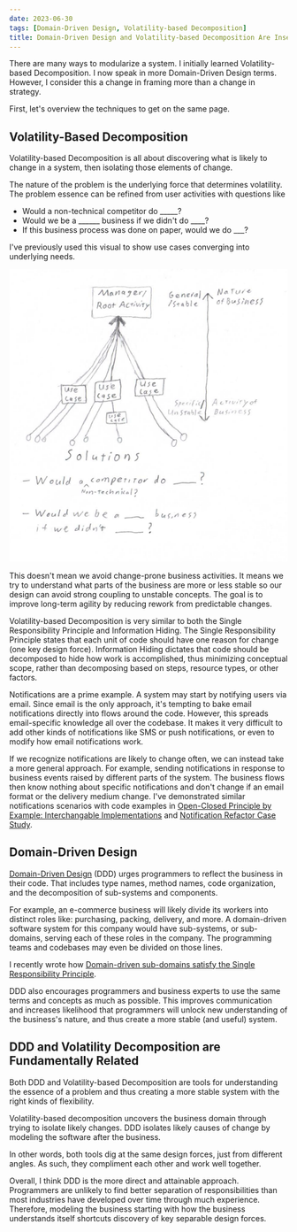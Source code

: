 ```yaml
---
date: 2023-06-30
tags: [Domain-Driven Design, Volatility-based Decomposition]
title: Domain-Driven Design and Volatility-based Decomposition Are Inseparable
---
```


There are many ways to modularize a system. I initially learned Volatility-based Decomposition. I now speak in more Domain-Driven Design terms. However, I consider this a change in framing more than a change in strategy.
<!--more-->

First, let's overview the techniques to get on the same page.

## Volatility-Based Decomposition

Volatility-based Decomposition is all about discovering what is likely to change in a system, then isolating those elements of change.

The nature of the problem is the underlying force that determines volatility. The problem essence can be refined from user activities with questions like
- Would a non-technical competitor do _____?
- Would we be a ______ business if we didn't do ____?
- If this business process was done on paper, would we do ___?

I've previously used this visual to show use cases converging into underlying needs.

![Shows different use cases converging to an underlying need much like tributaries into a river](../../static/post-media/IDesign-System/iDesignSolutionScrubbing.png)

This doesn't mean we avoid change-prone business activities. It means we try to understand what parts of the business are more or less stable so our design can avoid strong coupling to unstable concepts. The goal is to improve long-term agility by reducing rework from predictable changes.

Volatility-based Decomposition is very similar to both the Single Responsibility Principle and Information Hiding.
The Single Responsibility Principle states that each unit of code should have one reason for change (one key design force). Information Hiding dictates that code should be decomposed to hide how work is accomplished, thus minimizing conceptual scope, rather than decomposing based on steps, resource types, or other factors.

Notifications are a prime example. A system may start by notifying users via email. Since email is the only approach, it's tempting to bake email notifications directly into flows around the code. However, this spreads email-specific knowledge all over the codebase. It makes it very difficult to add other kinds of notifications like SMS or push notifications, or even to modify how email notifications work. 

If we recognize notifications are likely to change often, we can instead take a more general approach. For example, sending notifications in response to business events raised by different parts of the system. The business flows then know nothing about specific notifications and don't change if an email format or the delivery medium change. I've demonstrated similar notifications scenarios with code examples in [Open-Closed Principle by Example: Interchangable Implementations](../posts/Open-Closed-by-Example/2023-03-02-3-Interchangable-Dependencies.md) and 
[Notification Refactor Case Study](../posts/2020-08-14-Notification-Design.md).

<!-- Similar to changing notifications, a business may want to transition from some paper-based or manual step into more automated solutions, but needs to maintain the manual processes during the transition. Isolating that manual flow under a consistent abstraction allows the two flows to be swapped or even run side-by-side without other parts of the system changing.
 -->


## Domain-Driven Design

[Domain-Driven Design](https://en.wikipedia.org/wiki/Domain-driven_design) (DDD) urges programmers to reflect the business in their code. That includes type names, method names, code organization, and the decomposition of sub-systems and components. 

For example, an e-commerce business will likely divide its workers into distinct roles like: purchasing, packing, delivery, and more. A domain-driven software system for this company would have sub-systems, or sub-domains, serving each of these roles in the company. The programming teams and codebases may even be divided on those lines.

I recently wrote how [Domain-driven sub-domains satisfy the Single Responsibility Principle](../posts/2023/2023-06-12-Sub-domains-and-SRP.md).

DDD also encourages programmers and business experts to use the same terms and concepts as much as possible. This improves communication and increases likelihood that programmers will unlock new understanding of the business's nature, and thus create a more stable (and useful) system.


## DDD and Volatility Decomposition are Fundamentally Related

Both DDD and Volatility-based Decomposition are tools for understanding the essence of a problem and thus creating a more stable system with the right kinds of flexibility.

Volatility-based decomposition uncovers the business domain through trying to isolate likely changes. DDD isolates likely causes of change by modeling the software after the business. 

In other words, both tools dig at the same design forces, just from different angles.
As such, they compliment each other and work well together.

Overall, I think DDD is the more direct and attainable approach. Programmers are unlikely to find better separation of responsibilities than most industries have developed over time through much experience. Therefore, modeling the business starting with how the business understands itself shortcuts discovery of key separable design forces.

 